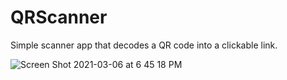 # QRScanner
Simple scanner app that decodes a QR code into a clickable link.

![Screen Shot 2021-03-06 at 6 45 18 PM](https://user-images.githubusercontent.com/13263478/110225548-1b27cd00-7eac-11eb-84fb-aebc78697bc8.png)
